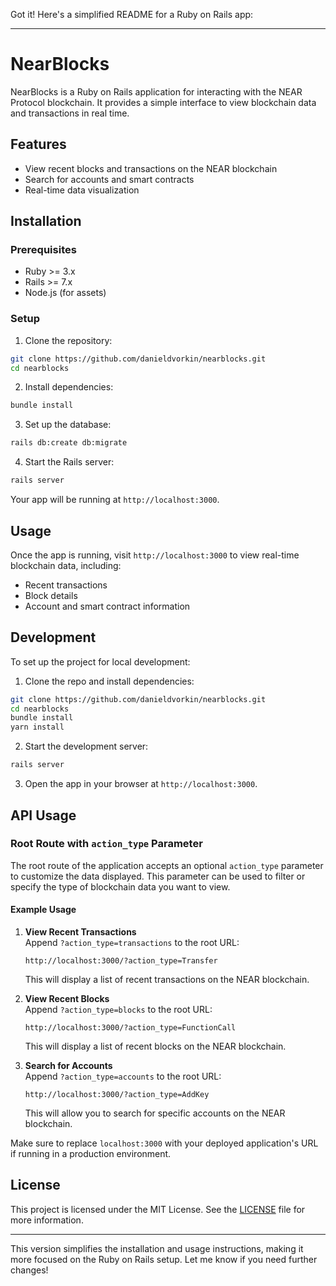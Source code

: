 Got it! Here's a simplified README for a Ruby on Rails app:

---

# NearBlocks

NearBlocks is a Ruby on Rails application for interacting with the NEAR Protocol blockchain. It provides a simple interface to view blockchain data and transactions in real time.

## Features

- View recent blocks and transactions on the NEAR blockchain
- Search for accounts and smart contracts
- Real-time data visualization

## Installation

### Prerequisites

- Ruby >= 3.x
- Rails >= 7.x
- Node.js (for assets)

### Setup

1. Clone the repository:

```bash
git clone https://github.com/danieldvorkin/nearblocks.git
cd nearblocks
```

2. Install dependencies:

```bash
bundle install
```


3. Set up the database:

```bash
rails db:create db:migrate
```

4. Start the Rails server:

```bash
rails server
```

Your app will be running at `http://localhost:3000`.

## Usage

Once the app is running, visit `http://localhost:3000` to view real-time blockchain data, including:

- Recent transactions
- Block details
- Account and smart contract information

## Development

To set up the project for local development:

1. Clone the repo and install dependencies:

```bash
git clone https://github.com/danieldvorkin/nearblocks.git
cd nearblocks
bundle install
yarn install
```

2. Start the development server:

```bash
rails server
```

3. Open the app in your browser at `http://localhost:3000`.

## API Usage

### Root Route with `action_type` Parameter

The root route of the application accepts an optional `action_type` parameter to customize the data displayed. This parameter can be used to filter or specify the type of blockchain data you want to view.

#### Example Usage

1. **View Recent Transactions**  
    Append `?action_type=transactions` to the root URL:

    ```
    http://localhost:3000/?action_type=Transfer
    ```

    This will display a list of recent transactions on the NEAR blockchain.

2. **View Recent Blocks**  
    Append `?action_type=blocks` to the root URL:

    ```
    http://localhost:3000/?action_type=FunctionCall
    ```

    This will display a list of recent blocks on the NEAR blockchain.

3. **Search for Accounts**  
    Append `?action_type=accounts` to the root URL:

    ```
    http://localhost:3000/?action_type=AddKey
    ```

    This will allow you to search for specific accounts on the NEAR blockchain.

Make sure to replace `localhost:3000` with your deployed application's URL if running in a production environment.

## License

This project is licensed under the MIT License. See the [LICENSE](LICENSE) file for more information.

---

This version simplifies the installation and usage instructions, making it more focused on the Ruby on Rails setup. Let me know if you need further changes!